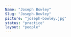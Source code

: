 ```yaml
---
Name: "Joseph Bowley"
Slug: "Joseph-Bowley"
picture: "joseph-bowley.jpg"
status: "practice"
layout: "people"
---
```

